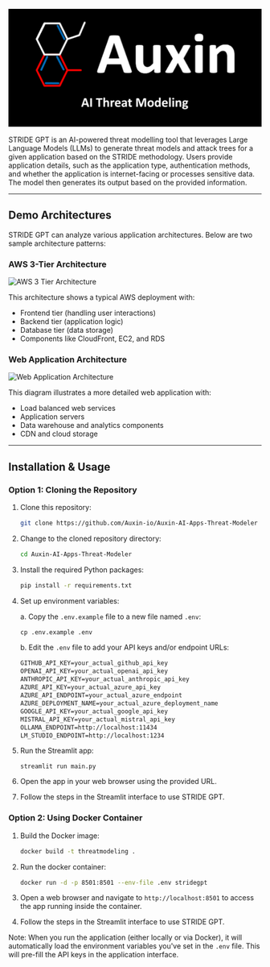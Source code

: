 ![STRIDE GPT Logo](logo.png)

STRIDE GPT is an AI-powered threat modelling tool that leverages Large Language Models (LLMs) to generate threat models and attack trees for a given application based on the STRIDE methodology. Users provide application details, such as the application type, authentication methods, and whether the application is internet-facing or processes sensitive data. The model then generates its output based on the provided information.

---

## Demo Architectures

STRIDE GPT can analyze various application architectures. Below are two sample architecture patterns:

### AWS 3-Tier Architecture

![AWS 3 Tier Architecture](https://github.com/user-attachments/assets/b618d81c-a8f8-42de-a677-acc6b77d7395)

This architecture shows a typical AWS deployment with:
- Frontend tier (handling user interactions)
- Backend tier (application logic)
- Database tier (data storage)
- Components like CloudFront, EC2, and RDS

### Web Application Architecture

![Web Application Architecture](https://github.com/user-attachments/assets/b12b7c96-c702-4dde-9ad9-d7ea26b9ffe2)

This diagram illustrates a more detailed web application with:
- Load balanced web services
- Application servers
- Data warehouse and analytics components
- CDN and cloud storage

---

## Installation & Usage

### Option 1: Cloning the Repository

1. Clone this repository:

    ```bash
    git clone https://github.com/Auxin-io/Auxin-AI-Apps-Threat-Modeler
    ```

2. Change to the cloned repository directory:

    ```bash
    cd Auxin-AI-Apps-Threat-Modeler
    ```

3. Install the required Python packages:

    ```bash
    pip install -r requirements.txt
    ```

4. Set up environment variables:
   
   a. Copy the `.env.example` file to a new file named `.env`:
   ```
   cp .env.example .env
   ```
   
   b. Edit the `.env` file to add your API keys and/or endpoint URLs:
   ```
   GITHUB_API_KEY=your_actual_github_api_key
   OPENAI_API_KEY=your_actual_openai_api_key
   ANTHROPIC_API_KEY=your_actual_anthropic_api_key
   AZURE_API_KEY=your_actual_azure_api_key
   AZURE_API_ENDPOINT=your_actual_azure_endpoint
   AZURE_DEPLOYMENT_NAME=your_actual_azure_deployment_name
   GOOGLE_API_KEY=your_actual_google_api_key
   MISTRAL_API_KEY=your_actual_mistral_api_key
   OLLAMA_ENDPOINT=http://localhost:11434
   LM_STUDIO_ENDPOINT=http://localhost:1234
   ```

5. Run the Streamlit app:

    ```bash
    streamlit run main.py
    ```

6. Open the app in your web browser using the provided URL.

7. Follow the steps in the Streamlit interface to use STRIDE GPT.

### Option 2: Using Docker Container

1. Build the Docker image:

    ```bash
    docker build -t threatmodeling .
    ```

2. Run the docker container:

    ```bash
    docker run -d -p 8501:8501 --env-file .env stridegpt
    ```

3. Open a web browser and navigate to `http://localhost:8501` to access the app running inside the container.

4. Follow the steps in the Streamlit interface to use STRIDE GPT.

Note: When you run the application (either locally or via Docker), it will automatically load the environment variables you've set in the `.env` file. This will pre-fill the API keys in the application interface.
